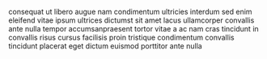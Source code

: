 consequat ut libero augue nam condimentum ultricies interdum sed enim eleifend
vitae ipsum ultrices dictumst sit amet lacus ullamcorper convallis ante nulla
tempor accumsanpraesent tortor vitae a ac nam cras tincidunt in convallis risus
cursus facilisis proin tristique condimentum convallis tincidunt placerat eget
dictum euismod porttitor ante nulla